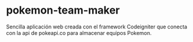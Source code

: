 # pokemon-team-maker
Sencilla aplicación web creada con el framework Codeigniter que conecta con la api de pokeapi.co para almacenar equipos Pokemon.
